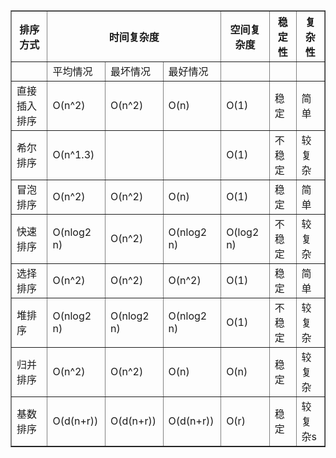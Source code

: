 <table border="1px" style="border-collapse:collapse">
	<tr>
		<th>排序方式</th>
		<th colspan="3">时间复杂度</th>
		<th>空间复杂度</th>
		<th>稳定性</th>
		<th>复杂性</th>
	</tr>
	<tr>
		<td></td>
		<td>平均情况</td>
		<td>最坏情况</td>
		<td>最好情况</td>
		<td></td>
		<td></td>
		<td></td>
	</tr>
	<tr>	
		<td>直接插入排序</td>
		<td>O(n^2)</td>
		<td>O(n^2)</td>
		<td>O(n)</td>
		<td>O(1)</td>
		<td>稳定</td>
		<td>简单</td>
	</tr>
	<tr>	
		<td>希尔排序</td>
		<td>O(n^1.3)</td>
		<td></td>
		<td></td>
		<td>O(1)</td>
		<td>不稳定</td>
		<td>较复杂</td>
	</tr>
	<tr>	
		<td>冒泡排序</td>
		<td>O(n^2)</td>
		<td>O(n^2)</td>
		<td>O(n)</td>
		<td>O(1)</td>
		<td>稳定</td>
		<td>简单</td>
	</tr>
	<tr>	
		<td>快速排序</td>
		<td>O(nlog2 n)</td>
		<td>O(n^2)</td>
		<td>O(nlog2 n)</td>
		<td>O(log2 n)</td>
		<td>不稳定</td>
		<td>较复杂</td>
	</tr>
	<tr>	
		<td>选择排序</td>
		<td>O(n^2)</td>
		<td>O(n^2)</td>
		<td>O(n^2)</td>
		<td>O(1)</td>
		<td>稳定</td>
		<td>简单</td>
	</tr>
	<tr>	
		<td>堆排序</td>
		<td>O(nlog2 n)</td>
		<td>O(nlog2 n)</td>
		<td>O(nlog2 n)</td>
		<td>O(1)</td>
		<td>不稳定</td>
		<td>较复杂</td>
	</tr>	
	<tr>	
		<td>归并排序</td>
		<td>O(n^2)</td>
		<td>O(n^2)</td>
		<td>O(n)</td>
		<td>O(n)</td>
		<td>稳定</td>
		<td>较复杂</td>
	</tr>
	<tr>	
		<td>基数排序</td>
		<td>O(d(n+r))</td>
		<td>O(d(n+r))</td>
		<td>O(d(n+r))</td>
		<td>O(r)</td>
		<td>稳定</td>
		<td>较复杂s</td>
	</tr>
</table>